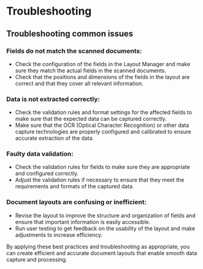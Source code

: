 # Troubleshooting

## Troubleshooting common issues&#x20;

### Fields do not match the scanned documents:

* Check the configuration of the fields in the Layout Manager and make sure they match the actual fields in the scanned documents.&#x20;
* Check that the positions and dimensions of the fields in the layout are correct and that they cover all relevant information.&#x20;

### Data is not extracted correctly:

* Check the validation rules and format settings for the affected fields to make sure that the expected data can be captured correctly.&#x20;
* Make sure that the OCR (Optical Character Recognition) or other data capture technologies are properly configured and calibrated to ensure accurate extraction of the data.&#x20;

### Faulty data validation:

* Check the validation rules for fields to make sure they are appropriate and configured correctly.&#x20;
* Adjust the validation rules if necessary to ensure that they meet the requirements and formats of the captured data.&#x20;

### Document layouts are confusing or inefficient:

* Revise the layout to improve the structure and organization of fields and ensure that important information is easily accessible.
* Run user testing to get feedback on the usability of the layout and make adjustments to increase efficiency.



By applying these best practices and troubleshooting as appropriate, you can create efficient and accurate document layouts that enable smooth data capture and processing.



